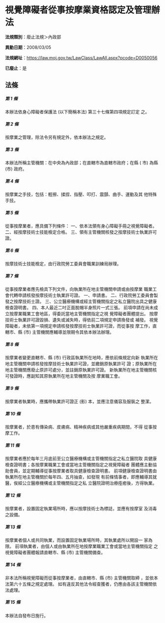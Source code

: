 # 視覺障礙者從事按摩業資格認定及管理辦法

**法規類別**：廢止法規＞內政部

**異動日期**：2008/03/05  

**法規網址**：https://law.moj.gov.tw/LawClass/LawAll.aspx?pcode=D0050056

**已廢止**：是



## 法條
##### 第 1 條
本辦法依身心障礙者保護法 (以下簡稱本法) 第三十七條第四項規定訂定
之。

##### 第 2 條
按摩業之管理，除法令另有規定外，依本辦法之規定。

##### 第 3 條
本辦法所稱主管機關：在中央為內政部；在直轄市為直轄市政府；在縣 (
市) 為縣 (市) 政府。

##### 第 4 條
按摩業之手技，包括：輕擦、揉捏、指壓、叩打、震顫、曲手、運動及其
他特殊手技。

##### 第 5 條
從事按摩業者，應具備下列條件：
一、依本法領有身心障礙手冊之視覺障礙者。
二、經按摩技術士技能檢定合格。
三、領有主管機關核發之按摩技術士執業許可證。


##### 第 6 條
按摩技術士技能檢定，由行政院勞工委員會職業訓練局辦理。

##### 第 7 條
從事按摩業者應先檢具下列文件，向執業所在地主管機關申請或由按摩業
職業工會代轉申請核發按摩技術士執業許可證。
一、申請書。
二、行政院勞工委員會製發之按摩技術士證。
三、公立醫療機構或經主管機關指定之私立醫院出具之健康檢查證明書。
四、本人最近二吋正面脫帽半身照片一式三張。
前項申請在尚未成立按摩業職業工會地區，得委託當地主管機關指定之視
覺障礙者團體提出。
按摩技術士執業許可證毀損、遺失或滅失時，得依前二項規定申請換發或
補發。
視覺障礙者，未依第一項規定申請核發按摩技術士執業許可證，而從事按
摩工作，直轄市、縣 (市) 主管機關應輔導並限期令其依本辦法辦理。


##### 第 8 條
按摩業者變更直轄市、縣 (市) 行政區執業所在地時，應依前條規定向新
執業所在地主管機關申請核發按摩技術士執業許可證，並繳銷原執業許可
證；原執業所在地主管機關應廢止原許可處分，並註銷原執業許可證。
新執業所在地主管機關核可發證時，應副知其原執業所在地主管機關及按
摩業職工會。

##### 第 9 條
按摩業者執業時，應攜帶執業許可證正 (影) 本，並應注意儀容及服裝之
整潔。

##### 第 10 條
按摩業者，於患有傳染病、皮膚病、精神疾病或其他嚴重疾病期間，不得
從事按摩工作。

##### 第 11 條
按摩業者應於每年三月底前至公立醫療機構或主管機關指定之私立醫院取
具健康檢查證明書；各按摩業職業工會或當地主管機關指定之視覺障礙者
團體應主動協助會員，並定期輔導從事按摩業者取具健康檢查證明書。
前項健康檢查證明書由執業所在地主管機關於每年四、五月抽查，如發現
有前條情事者，即應輔導其就醫，俟經公立醫療機構或主管機關指定之私
立醫院證明治療痊癒後，方得執業。

##### 第 12 條
按摩業者，設置固定執業場所時，應以按摩技術士為標誌，並應有按摩室
及消毒之設備。

##### 第 13 條
按摩業者個人或共同執業，而設置固定執業場所時，其執業處所以開設一
家為限。
前項執業者，由個人或由執業所在地按摩業職業工會或當地主管機關指定
之視覺障礙者團體報請直轄市、縣 (市) 主管機關備查。

##### 第 14 條
非本法所稱視覺障礙而從事按摩業者，由直轄市、縣 (市) 主管機關取締
，並依本法第六十五條之規定處理。
如有違反其他法令經查獲者，仍應由各該主管機關依法處理。

##### 第 15 條
本辦法自發布日施行。


